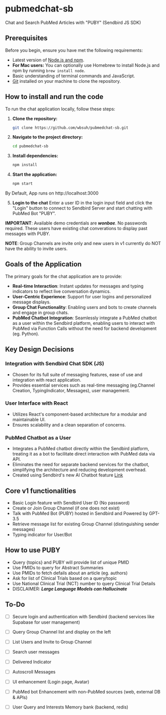 # pubmedchat-sb
Chat and Search PubMed Articles with "PUBY" (Sendbird JS SDK)

## Prerequisites

Before you begin, ensure you have met the following requirements:

- Latest version of [Node.js and npm](https://nodejs.org/).
- **For Mac users:** You can optionally use Homebrew to install Node.js and npm by running `brew install node`.
- Basic understanding of terminal commands and JavaScript.
- [Git](https://git-scm.com/) installed on your machine to clone the repository.

## How to install and run the code

To run the chat application locally, follow these steps:
1. **Clone the repository:**

    ```sh
    git clone https://github.com/wbsuh/pubmedchat-sb.git

2. **Navigate to the project directory:**

    ```sh
    cd pubmedchat-sb

3. **Install dependencies:**

    ```sh
    npm install

4. **Start the application:**

    ```sh
    npm start

By Default, App runs on http://localhost:3000 

5. **Login to the chat**
Enter a user ID in the login input field and click the "Login" button to connect to Sendbird Server and start chatting with PubMed Bot "PUBY".

**IMPORTANT**: Available demo credentials are ***wonbae***. No passwords required. These users have existing chat converations to display past messages with PUBY.  

**NOTE**: Group Channels are invite only and new users in v1 currently do NOT have the ability to invite users.   

## Goals of the Application

The primary goals for the chat application are to provide:

- **Real-time Interaction**: Instant updates for messages and typing indicators to reflect live conversation dynamics.
- **User-Centric Experience**: Support for user logins and personalized message displays.
- **Group Chat Functionality**: Enabling users and bots to create channels and engage in group chats.
- **PubMed Chatbot Integration**: Seamlessly integrate a PubMed chatbot as a user within the Sendbird platform, enabling users to interact with PubMed via Function Calls without the need for backend development (eg. Python).

## Key Design Decisions

### Integration with Sendbird Chat SDK (JS)

- Chosen for its full suite of messaging features, ease of use and integration with react application.
- Provides essential services such as real-time messaging (eg.Channel Creation, TypingIndicator, Messages), user management.

### User Interface with React

- Utilizes React's component-based architecture for a modular and maintainable UI.
- Ensures scalability and a clean separation of concerns.

### PubMed Chatbot as a User

- Integrates a PubMed chatbot directly within the Sendbird platform, treating it as a bot to facilitate direct interaction with PubMed data via API.
- Eliminates the need for separate backend services for the chatbot, simplifying the architecture and reducing development overhead. 
- Created using Sendbird's new AI Chatbot feature [Link](https://sendbird.com/docs/ai-chatbot/guide/v1/sendbird-dashboard/sendbird-dashboard-overview)

## Core v1 functionalities 

- Basic Login feature with Sendbird User ID (No password)
- Create or Join Group Channel (if one does not exist)
- Talk with PubMed Bot (PUBY) hosted in Sendbird and Powered by GPT-3.5 
- Retrieve message list for existing Group Channel (distinguishing sender messages)
- Typing indicator for User/Bot 

## How to use PUBY 
- Query {topics} and PUBY will provide list of unique PMID 
- Use PMIDs to query for Abstract Summaries
- Use PMIDs to fetch defails about an article (eg. authors)
- Ask for list of Clinical Trials based on a query/topic
- Use National Clinical Trial (NCT) number to query Clinical Trial Details
- DISCLAIMER: ***Large Language Models can Hallucinate***

## To-Do
- [ ] Secure login and authentication with Sendbird (backend services like Supabase for user management)
- [ ] Query Group Channel list and display on the left
- [ ] List Users and Invite to Group Channel
- [ ] Search user messages
- [ ] Delivered Indicator 
- [ ] Autoscroll Messages 
- [ ] UI enhancement (Login page, Avatar)
- [ ] PubMed bot Enhancement with non-PubMed sources (web, external DB & APIs)
- [ ] User Query and Interests Memory bank (backend, redis)

